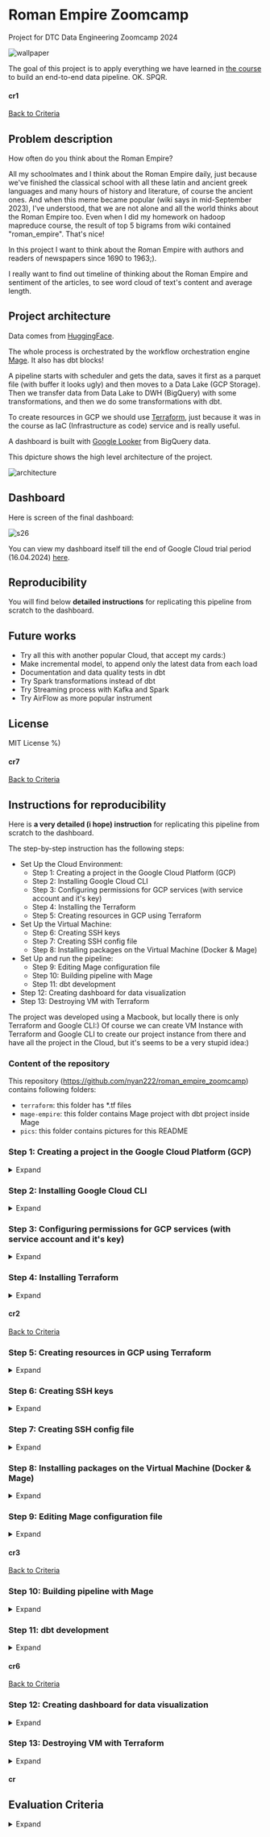 # Roman Empire Zoomcamp
Project for DTC Data Engineering Zoomcamp 2024

![wallpaper](pics/wallpaper2.jpeg)

The goal of this project is to apply everything we have learned in [the course](https://github.com/DataTalksClub/data-engineering-zoomcamp/tree/main) to build an end-to-end data pipeline. OK. SPQR.

#### cr1 
[Back to Criteria](#cr)

## Problem description

How often do you think about the Roman Empire?

All my schoolmates and I think about the Roman Empire daily, just because we've finished the classical school with all these latin and ancient greek languages and many hours of history and literature, of course the ancient ones. And when this meme became popular (wiki says in mid-September 2023), I've understood, that we are not alone and all the world thinks about the Roman Empire too. Even when I did my homework on hadoop mapreduce course, the result of top 5 bigrams from wiki contained "roman_empire". That's nice!

In this project I want to think about the Roman Empire with authors and readers of newspapers since 1690 to 1963;).

I really want to find out timeline of thinking about the Roman Empire and sentiment of the articles, to see word cloud of text's content and average length.

## Project architecture

Data comes from [HuggingFace](https://huggingface.co/datasets/PleIAs/US-PD-Newspapers).

The whole process is orchestrated by the workflow orchestration engine [Mage](https://docs.mage.ai/introduction/overview). It also has dbt blocks!

A pipeline starts with scheduler and gets the data, saves it first as a parquet file (with buffer it looks ugly) and then moves to a Data Lake (GCP Storage). Then we transfer data from Data Lake to DWH (BigQuery) with some transformations, and then we do some transformations with dbt.

To create resources in GCP we should use [Terraform](https://www.terraform.io/), just because it was in the course as IaC (Infrastructure as code) service and is really useful.

A dashboard is built with [Google Looker](https://cloud.google.com/looker) from BigQuery data.

This dpicture shows the high level architecture of the project.

![architecture](pics/architecture.png)

## Dashboard

Here is  screen of the final dashboard:

![s26](pics/s26.png)

You can view my dashboard itself till the end of Google Cloud trial period (16.04.2024) [here](https://lookerstudio.google.com/reporting/434973a5-24a5-4684-9f13-1ad60a7b4ec1).

## Reproducibility

You will find below **detailed instructions** for replicating this pipeline from scratch to the dashboard.

## Future works

- Try all this with another popular Cloud, that accept my cards:)
- Make incremental model, to append only the latest data from each load
- Documentation and data quality tests in dbt
- Try Spark transformations instead of dbt
- Try Streaming process with Kafka and Spark
- Try AirFlow as more popular instrument

## License

MIT License %)

#### cr7 
[Back to Criteria](#cr)
## Instructions for reproducibility

Here is **a very detailed (i hope) instruction** for replicating this pipeline from scratch to the dashboard.

The step-by-step instruction has the following steps:

- Set Up the Cloud Environment:
  - Step 1: Creating a project in the Google Cloud Platform (GCP)
  - Step 2: Installing Google Cloud CLI
  - Step 3: Configuring permissions for GCP services (with service account and it's key)
  - Step 4: Installing the Terraform
  - Step 5: Creating resources in GCP using Terraform
- Set Up the Virtual Machine:
  - Step 6: Creating SSH keys
  - Step 7: Creating SSH config file 
  - Step 8: Installing packages on the Virtual Machine (Docker & Mage)
- Set Up and run the pipeline:
  - Step 9: Editing Mage configuration file
  - Step 10: Building pipeline with Mage
  - Step 11: dbt development 
- Step 12: Creating dashboard for data visualization
- Step 13: Destroying VM with Terraform


The project was developed using a Macbook, but locally there is only Terraform and Google CLI:) Of course we can create VM Instance with Terraform and Google CLI to create our project instance from there and have all the project in the Cloud, but it's seems to be a very stupid idea:) 

### Content of the repository

This repository (<https://github.com/nyan222/roman_empire_zoomcamp>) contains following folders:

- `terraform`: this folder has *.tf files
- `mage-empire`: this folder contains Mage project with dbt project inside Mage
- `pics`: this folder contains pictures for this README

### Step 1: Creating a project in the Google Cloud Platform (GCP)
<details>
<summary>Expand</summary>

If you do not have a GCP account, [you have to create it](https://console.cloud.google.com/freetrial/). All the steps can be completed with the services included in the GCP [free tier](https://cloud.google.com/free/).

Unfortunally, your credit card information is needed. And you should register google billing account only from the country, where you get your card, without vpn, and your card should not be virtual. Google has so nice working antifraud algorithm. So simple for some countries:((
GCP states that it will not charge you unless you explicitly end your free-trial period, but be careful. But it was clearly indicated when registering: No autocharge after free trial ends. But you should always be careful:)

Once you’ve created the account, log into [Google Cloud Platform (GCP) console](https://console.cloud.google.com).

[Create a new project](https://console.cloud.google.com/projectcreate) in the GCP console. Name this new project `roman-empire` (or as you want). Be sure to change the **project ID** (mine is `coral-firefly-411510` everywhere, but it will not work). For all the steps, you need to replace the `PROJECT_ID` with your own **project ID**.

Go to [Compute Engine API](https://console.cloud.google.com/apis/library/compute.googleapis.com), select your project and click on **ENABLE** button.

![ce](pics/ce.jpg)

</details>

### Step 2: Installing Google Cloud CLI
<details>
<summary>Expand</summary>

The [Google Cloud CLI](https://cloud.google.com/sdk/gcloud) (gcloud CLI) is a set of tools to create and manage Google Cloud resources.

Go to [Install the gcloud CLI](https://cloud.google.com/sdk/docs/install), choose your Operating System (OS), and follow the installation instructions to install gcloud CLI on your local machine. Documentation is nice and clear as i see.

Confirm that gcloud is installed with `gcloud -v`.

``` txt
gcloud -v
```

You should see something like this:

``` txt
Google Cloud SDK 462.0.1
bq 2.0.101
core 2024.01.31
gcloud-crc32c 1.0.0
gsutil 5.27
```

If there is a problem, add path to your shell manually, my shell is here - ~/.zshrc, with some editor, I'm ok with vim, but you can better edit it with vscode.

```bash
# The next line updates PATH for the Google Cloud SDK.
if [ -f '~/Applications/google-cloud-sdk/path.zsh.inc' ]; then . '~/Applications/google-cloud-sdk/path.zsh.inc'; fi

# The next line enables shell command completion for gcloud.
if [ -f '~/Applications/google-cloud-sdk/completion.zsh.inc' ]; then . '~Applications/google-cloud-sdk/completion.zsh.inc'; fi
```

And then run:
```bash
source ~/.zshrc
```
</details>

### Step 3: Configuring permissions for GCP services (with service account and it's key)
<details>
<summary>Expand</summary>

There is nice step-by-step instruction from Google, [how to create service account with console or CLI](https://cloud.google.com/iam/docs/service-accounts-create#iam-service-accounts-create-console).

See also an article [Understanding Service accounts](https://cloud.google.com/iam/docs/understanding-service-accounts).

The DE Zoomcamp course shows, that we have to have these roles:

![sar](pics/sar.png)

In console you should add it by hands, following the instruction, but if you are ok with roles' names, you can use CLI.

From your local machine run the following command:

``` bash
gcloud auth login
```

**Google Cloud SDK** will ask you for permission to access your Google Account. Click on **Allow** button.

Then run the following commands and remember that you need to replace the `PROJECT_ID` with your own (mine is `coral-firefly-411510` and if you see ot in configs - please don't forget to change it):

``` bash
PROJECT_ID="coral-firefly-411510"
gcloud config set project $PROJECT_ID
gcloud components update
gcloud iam service-accounts create terraform-runner --display-name "terraform-runner"
```

In the Google Cloud console, on the left menu, go to the **IAM & Admin** and select **Service Accounts**. A service account with the name like `terraform-runner@…​` should be created (mine is `terraform-runner@coral-firefly-411510.iam.gserviceaccount.com`, note that it uses your project id again).

Then we have to define the roles.

From your local machine, run the following commands:

``` bash
PROJECT_ID="coral-firefly-411510"
gcloud projects add-iam-policy-binding $PROJECT_ID \
--member="serviceAccount:terraform-iam@$PROJECT_ID.iam.gserviceaccount.com" \
--role="roles/viewer"
gcloud projects add-iam-policy-binding $PROJECT_ID \
--member="serviceAccount:terraform-iam@$PROJECT_ID.iam.gserviceaccount.com" \
--role="roles/storage.admin"
gcloud projects add-iam-policy-binding $PROJECT_ID \
--member="serviceAccount:terraform-iam@$PROJECT_ID.iam.gserviceaccount.com" \
--role="roles/storage.objectAdmin"
gcloud projects add-iam-policy-binding $PROJECT_ID \
--member="serviceAccount:terraform-iam@$PROJECT_ID.iam.gserviceaccount.com" \
--role="roles/bigquery.admin"
```

And so on, if you will be able to find all 13 roles. I was not, sorry, so i did it with console:)

Now, we have to download a JSON key file representing the credentials.

From your local machine, run the following commands:

``` bash
PROJECT_ID="coral-firefly-411510"
mkdir ~/.config/gcloud
gcloud iam service-accounts keys create ~/.config/gcloud/cfk.json \
--iam-account=terraform-runner@$PROJECT_ID.iam.gserviceaccount.com
```
(cfk means coral-firefly-key:)

You also can get the key from [console](https://cloud.google.com/iam/docs/keys-create-delete).

Please be careful with git!!! Use *.json in every .gitignore you have, the key should not get to repository. Everyone who get it can use your cloud resources.

Once the key has been downloaded, set your environment variable `GOOGLE_APPLICATION_CREDENTIALS` to the path of your JSON.

``` bash
export GOOGLE_APPLICATION_CREDENTIALS=~/.config/gcloud/cfk.json
```
From your local machine, run the following command to login again and answer 'Y' to continue.

``` bash
gcloud auth application-default login
```

**Google Auth Library** will ask you for permission to access your Google Account. Click on **Allow** button.

Nice, we are now authenticated with the gcloud CLI!
</details>

### Step 4: Installing Terraform
<details>
<summary>Expand</summary>

[Terraform](https://developer.hashicorp.com/terraform/intro) is an infrastructure as code tool that lets you build, change, and version cloud and on-prem resources safely and efficiently.

Go to [Install Terraform](https://developer.hashicorp.com/terraform/downloads?product_intent=terraform), choose version for your Operating System (OS), and follow the installation instructions to install Terraform on your local machine.

If you had difficulties with creating billing account for GCP, you could have problems with terraform site and then with terraform init, please use vpn.

Confirm that Terraform is installed with `terraform -version`:

``` txt
terraform -version
```

You should see something like this:

``` txt
Terraform v1.7.0
on darwin_arm64
```
</details>

#### cr2
[Back to Criteria](#cr)

### Step 5: Creating resources in GCP using Terraform
<details>
<summary>Expand</summary>

We will now create the resources in our google cloud project. Instead of creating these resources manually, it is easier to create them with Terraform.

Clone this repository somewhere to your local machine:

``` bash
git clone https://github.com/nyan222/roman_empire_zoomcamp.git
```
In the week 1 of the Zoomcamp we did the same and I've taken config from the homework, but now the problem is that we have to [create multiple BQ datasets](https://stackoverflow.com/questions/74586936/how-to-create-a-multiple-datasets-and-set-acess-in-bigquery) for dbt dev and prod and with 'raw' data.

This repository contains four files related to Terraform:

- `roman_empire_zoomcamp/terraform/main.tf` contains the main set of configuration for our project
- `roman_empire_zoomcamp/terraform/variables.tf` contain the variable definitions for our project
- `roman_empire_zoomcamp/terraform/resource/datasets.json` contains the json with datasets' descriptions
- `roman_empire_zoomcamp/terraform/locals.tf` contains the json parser

And we could not see resource/datasets.json because of security in .gitignore, here it is, we should create it again:
```json
{
    "datasets": {
      "roman_raw": {
        "dataset_id": "roman_raw"
      },
      "roman_dbt_dev": {
        "dataset_id": "roman_dbt_dev"
      },
      "roman_dbt_prod": {
        "dataset_id": "roman_dbt_prod"
      }
    }
  }
```

In `roman_empire_zoomcamp/terraform/variables.tf` file, you must replace the values of certain parameters with your own:

- Variable `project` for your `PROJECT_ID` (mine is `coral-firefly-411510`).
- Variable `region` for a region near you (i have chosen `us-west1`). Choose your location
  [here](https://cloud.google.com/about/locations).
- Variable `zone`, used for the virtual machine (mine is `us-west1-b`). See [Available regions and
  zones](https://cloud.google.com/compute/docs/regions-zones#available).

Save and close the `roman_empire_zoomcamp/terraform/variables.tf` file.

When you have created a new configuration with Terraform, you need to initialize the directory.

From your local machine, run [terraform init](https://www.terraform.io/docs/commands/init.html):

``` bash
cd
cd roman_empire_zoomcamp/terraform/
terraform init
```

You should see this:

``` bash
Initializing the backend...

Successfully configured the backend "local"! Terraform will automatically
use this backend unless the backend configuration changes.

Initializing provider plugins...
- Finding latest version of hashicorp/google...
- Installing hashicorp/google v5.16.0...
- Installed hashicorp/google v5.16.0 (signed by HashiCorp)

Terraform has created a lock file .terraform.lock.hcl to record the provider
selections it made above. Include this file in your version control repository
so that Terraform can guarantee to make the same selections by default when
you run "terraform init" in the future.

Terraform has been successfully initialized!

You may now begin working with Terraform. Try running "terraform plan" to see
any changes that are required for your infrastructure. All Terraform commands
should now work.

If you ever set or change modules or backend configuration for Terraform,
rerun this command to reinitialize your working directory. If you forget, other
commands will detect it and remind you to do so if necessary.
```

Remember about vpn if you face difficulties!

Next, run [terraform validate](https://www.terraform.io/docs/commands/validate.html) to validate Terraform configuration files on the local machine:

``` bash
terraform validate
```

You should see message like this:

```bash
Success! The configuration is valid.
```

Next, run [terraform plan](https://developer.hashicorp.com/terraform/cli/commands/plan) to validate that Terraform configuration files from a remote services perspective:

``` bash
terraform plan
```

Terraform will indicate what infrastructure changes it plans to make.

You should see this:

```bash
Terraform used the selected providers to generate the following execution plan. Resource actions are indicated with the following
symbols:
  + create

Terraform will perform the following actions:

  # google_bigquery_dataset.datasets["roman_dbt_dev"] will be created
  + resource "google_bigquery_dataset" "datasets" {
      + creation_time              = (known after apply)
      + dataset_id                 = "roman_dbt_dev"
      + default_collation          = (known after apply)
      + delete_contents_on_destroy = true
      + effective_labels           = (known after apply)
      + etag                       = (known after apply)
      + id                         = (known after apply)
      + is_case_insensitive        = (known after apply)
      + last_modified_time         = (known after apply)
      + location                   = "us-west1"
      + max_time_travel_hours      = (known after apply)
      + project                    = "coral-firefly-411510"
      + self_link                  = (known after apply)
      + storage_billing_model      = (known after apply)
      + terraform_labels           = (known after apply)
    }

  # google_bigquery_dataset.datasets["roman_dbt_prod"] will be created
  + resource "google_bigquery_dataset" "datasets" {
      + creation_time              = (known after apply)
      + dataset_id                 = "roman_dbt_prod"
      + default_collation          = (known after apply)
      + delete_contents_on_destroy = true
      + effective_labels           = (known after apply)
      + etag                       = (known after apply)
      + id                         = (known after apply)
      + is_case_insensitive        = (known after apply)
      + last_modified_time         = (known after apply)
      + location                   = "us-west1"
      + max_time_travel_hours      = (known after apply)
      + project                    = "coral-firefly-411510"
      + self_link                  = (known after apply)
      + storage_billing_model      = (known after apply)
      + terraform_labels           = (known after apply)
    }

  # google_bigquery_dataset.datasets["roman_raw"] will be created
  + resource "google_bigquery_dataset" "datasets" {
      + creation_time              = (known after apply)
      + dataset_id                 = "roman_raw"
      + default_collation          = (known after apply)
      + delete_contents_on_destroy = true
      + effective_labels           = (known after apply)
      + etag                       = (known after apply)
      + id                         = (known after apply)
      + is_case_insensitive        = (known after apply)
      + last_modified_time         = (known after apply)
      + location                   = "us-west1"
      + max_time_travel_hours      = (known after apply)
      + project                    = "coral-firefly-411510"
      + self_link                  = (known after apply)
      + storage_billing_model      = (known after apply)
      + terraform_labels           = (known after apply)
    }

  # google_compute_instance.my-instance will be created
  + resource "google_compute_instance" "my-instance" {
      + allow_stopping_for_update = true
      + can_ip_forward            = false
      + cpu_platform              = (known after apply)
      + current_status            = (known after apply)
      + deletion_protection       = false
      + effective_labels          = (known after apply)
      + guest_accelerator         = (known after apply)
      + id                        = (known after apply)
      + instance_id               = (known after apply)
      + label_fingerprint         = (known after apply)
      + machine_type              = "e2-standard-4"
      + metadata_fingerprint      = (known after apply)
      + min_cpu_platform          = (known after apply)
      + name                      = "roman-empire"
      + project                   = "coral-firefly-411510"
      + self_link                 = (known after apply)
      + tags_fingerprint          = (known after apply)
      + terraform_labels          = (known after apply)
      + zone                      = "us-west1-b"

      + boot_disk {
          + auto_delete                = true
          + device_name                = (known after apply)
          + disk_encryption_key_sha256 = (known after apply)
          + kms_key_self_link          = (known after apply)
          + mode                       = "READ_WRITE"
          + source                     = (known after apply)

          + initialize_params {
              + image                  = "ubuntu-os-cloud/ubuntu-2004-lts"
              + labels                 = (known after apply)
              + provisioned_iops       = (known after apply)
              + provisioned_throughput = (known after apply)
              + size                   = 100
              + type                   = (known after apply)
            }
        }

      + network_interface {
          + internal_ipv6_prefix_length = (known after apply)
          + ipv6_access_type            = (known after apply)
          + ipv6_address                = (known after apply)
          + name                        = (known after apply)
          + network                     = "default"
          + network_ip                  = (known after apply)
          + stack_type                  = (known after apply)
          + subnetwork                  = "default"
          + subnetwork_project          = (known after apply)

          + access_config {
              + nat_ip       = (known after apply)
              + network_tier = (known after apply)
            }
        }
    }

  # google_storage_bucket.data-lake-bucket will be created
  + resource "google_storage_bucket" "data-lake-bucket" {
      + effective_labels            = (known after apply)
      + force_destroy               = true
      + id                          = (known after apply)
      + location                    = "US-WEST1"
      + name                        = "roman_empire_zoomcamp"
      + project                     = (known after apply)
      + public_access_prevention    = (known after apply)
      + rpo                         = (known after apply)
      + self_link                   = (known after apply)
      + storage_class               = "STANDARD"
      + terraform_labels            = (known after apply)
      + uniform_bucket_level_access = true
      + url                         = (known after apply)

      + lifecycle_rule {
          + action {
              + type = "Delete"
            }
          + condition {
              + age                   = 22
              + matches_prefix        = []
              + matches_storage_class = []
              + matches_suffix        = []
              + with_state            = (known after apply)
            }
        }

      + versioning {
          + enabled = true
        }
    }

Plan: 5 to add, 0 to change, 0 to destroy.
```

Nice! We can see 3 BQ datasets:)

Finally, run [terraform apply](https://developer.hashicorp.com/terraform/cli/commands/apply) to execute the plan and apply the configuration for your existing project in the Google Cloud.

``` bash
terraform apply
```

Respond to the confirmation prompt with a `yes`.

After that, you should see somethig like this in your terminal:

``` bash
google_bigquery_dataset.datasets["roman_dbt_dev"]: Creating...
google_bigquery_dataset.datasets["roman_raw"]: Creating...
google_bigquery_dataset.datasets["roman_dbt_prod"]: Creating...
google_storage_bucket.data-lake-bucket: Creating...
google_compute_instance.my-instance: Creating...
google_bigquery_dataset.datasets["roman_dbt_prod"]: Creation complete after 2s [id=projects/coral-firefly-411510/datasets/roman_dbt_prod]
google_bigquery_dataset.datasets["roman_raw"]: Creation complete after 2s [id=projects/coral-firefly-411510/datasets/roman_raw]
google_bigquery_dataset.datasets["roman_dbt_dev"]: Creation complete after 2s [id=projects/coral-firefly-411510/datasets/roman_dbt_dev]
google_storage_bucket.data-lake-bucket: Creation complete after 3s [id=roman_empire_zoomcamp]
google_compute_instance.my-instance: Still creating... [10s elapsed]
google_compute_instance.my-instance: Creation complete after 18s [id=projects/coral-firefly-411510/zones/us-west1-b/instances/roman-empire]

Apply complete! Resources: 5 added, 0 changed, 0 destroyed.
```

In the Google Cloud console, on the left menu, go to the **Compute Engine** and **VM instances**. You shold see a new Virtual Machine (VM) instance (for example `roman-empire`) on Ubuntu 20.04.6 LTS with 4vCPUs, 16 GB of memory and 100 GB of disk space (just because our dataset is more then 40 GB and i had to use VM space to get it)

![vm](pics/vm.png)

Take note of your `EXTERNAL_IP`. We will need it later for getting access to our VM.

In the Google Cloud console, on the left menu, go to the **Cloud Storage** and **Buckets**. You shold see a new a new Compute Engine Bucket (in my config it is `roman_empire_zoomcamp`).

![gb](pics/gb.png)

In the Google Cloud console, on the left menu, go to the **Big Query**. You should see three BigQuery Datasets.

![bq](pics/bq.png)

If these three services are created, everything is fine and we can move on.
</details>

### Step 6: Creating SSH keys
<details>
<summary>Expand</summary>

Note!: In any case it would be nice to see again the lecture [DE Zoomcamp 1.4.1 - Setting up the Environment on Google Cloud (Cloud VM + SSH access)](https://www.youtube.com/watch?v=ae-CV2KfoN0).

In order to avoid typing the password each time to connect to the VM from the local machine, we need to create an SSH keys on our local machine.

Follow the instructions below according to your Operating System (OS).

#### Linux and macOS

For Linux and macOS, run the following command. Replace the `USERNAME` on your computer. Replace also `KEY_NAME` with your own one.

``` bash
ssh-keygen -t rsa -f ~/.ssh/KEY_NAME -C USERNAME -b 2048
```

`ssh-keygen` saves your private key file to `~/.ssh/KEY_NAME` and your public key file to `~/.ssh/KEY_NAME.pub`.

#### Windows

(I have Mac, but hope it works)

For Windows there are some [instructions](https://cloud.google.com/compute/docs/connect/create-ssh-keys#windows-10-or-later).

`ssh-keygen` saves your private key file to `C:\Users\WINDOWS_USER\.ssh\KEY_NAME` and your public key file to `C:\Users\WINDOWS_USER\.ssh\KEY_NAME.pub`.

#### Add SSH keys to VM

Next, copy and upload the public key `KEY_NAME.pub` to GCP.

In the Google Cloud console, select **Compute Engine** from the left menu, then **Metadata** , select **SSH KEYS** tab, click on **ADD SSH KEY** button.

Paste the public key in the field, and click on **SAVE** button.

![sk](pics/sk.png)

To read it before pasting use:

``` bash
cat ~/.ssh/KEY_NAME.pub
```
</details>

### Step 7: Creating SSH config file
<details>
<summary>Expand</summary>

Next, create a file `~/.ssh/config` on your local machine:

``` bash
touch ~/.ssh/config
```

Edit the file and add these lines:

``` bash
Host roman-empire
    HostName EXTERNAL_IP
    User USERNAME
    IdentityFile ~/.ssh/KEY_NAME
```

Replace the following:

- `EXTERNAL_IP`: the external IP of the VM instance. It always changes, when you stop and start your VM, so you should every time edit config, but it's ok and don't forget
- `USERNAME`: your username on the VM, it should be the same username as when generating the SSH key.
- `~/.ssh/KEY_NAME`: the path of the private SSH key. Note that it has to be absolute path for Windows.

To access our virtual machine now we have just to run:

``` bash
ssh roman-empire
```
Respond to the confirmation prompt with a `yes`.

Nice! You should see the info like this:

``` txt
The authenticity of host 'XXX.XXX.XXX.XXX (XXX.XXX.XXX.XXX)' can't be established.
ED25519 key fingerprint is SHA256:Cb5xffksisnldfglkw98sdidf9d8sg09ad8g+FB71c.
This key is not known by any other names
Are you sure you want to continue connecting (yes/no/[fingerprint])? yes
Warning: Permanently added 'XXX.XXX.XXX.XXX' (EDXXXXX) to the list of known hosts.
Welcome to Ubuntu 20.04.6 LTS (GNU/Linux 5.15.0-1051-gcp x86_64)

 * Documentation:  https://help.ubuntu.com
 * Management:     https://landscape.canonical.com
 * Support:        https://ubuntu.com/pro

  System information as of Sat Feb 17 11:40:32 UTC 2024

  System load:  0.0               Processes:             118
  Usage of /:   2.0% of 96.73GB   Users logged in:       0
  Memory usage: 1%                IPv4 address for ens4: 10.138.0.3
  Swap usage:   0%

Expanded Security Maintenance for Applications is not enabled.

0 updates can be applied immediately.

Enable ESM Apps to receive additional future security updates.
See https://ubuntu.com/esm or run: sudo pro status


The list of available updates is more than a week old.
To check for new updates run: sudo apt update


The programs included with the Ubuntu system are free software;
the exact distribution terms for each program are described in the
individual files in /usr/share/doc/*/copyright.

Ubuntu comes with ABSOLUTELY NO WARRANTY, to the extent permitted by
applicable law.

g***k@roman-empire:~$
```

Or without `~/.ssh/config` file we need to run this command:

``` bash
ssh -i ~/.ssh/gcp USERNAME@EXTERNAL_IP
```

Where `USERNAME` is your username on the VM and `EXTERNAL_IP` is the external IP of the VM.
</details>

### Step 8: Installing packages on the Virtual Machine (Docker & Mage)
<details>
<summary>Expand</summary>

First of all we have to install Docker!

Remember that you can run the `ssh roman-empire` command from your local machine to easily access your remote instance.

``` bash
sudo apt-get update
sudo apt-get install docker.io
sudo groupadd docker
sudo gpasswd -a $USER docker
sudo service docker restart
logout
```
And then again `ssh roman-empire`.

And we need also docker compose, we can choose best version [here](https://github.com/docker/compose).

```bash
mkdir bin
cd bin
wget https://github.com/docker/compose/releases/download/v2.15.0/docker-compose-linux-x86_64 -O docker-compose
ls -la
# docker-compose
chmod +x docker-compose
./docker-compose version
# Docker Compose version v2.15.0
cd
vim .bashrc
```

Then we should add this in .bashrc file (I for Insert, Escape to return, :wq - save and exit):
```bash
export PATH="${HOME}/bin:${PATH}"
```

And then we return to cli:
```bash
source .bashrc
which docker-compose
# /home/g***k/bin/docker-compose
docker-compose version
# Docker Compose version v2.15.0
```

So now we need our workflow orchestrator Mage.

Everything for quick start can be found here - so nice and short and clear [videos](https://github.com/DataTalksClub/data-engineering-zoomcamp/tree/main/02-workflow-orchestration).


We should clone [the repository of Roman Empire Project](https://github.com/nyan222/roman_empire_zoomcamp.git) to VM:
```bash
cd
git clone https://github.com/nyan222/roman_empire_zoomcamp.git
chmod 777 roman_empire_zoomcamp
cd roman_empire_zoomcamp/mage-empire/
mv dev.env .env
docker-compose up -d --build
docker ps
```
And finally we see this:
```bash
CONTAINER ID   IMAGE                  COMMAND                  CREATED              STATUS          PORTS                                                 NAMES
13aad82abe5b   mageai/mageai:latest   "mage start magic-ro…"   About a minute ago   Up 56 seconds   0.0.0.0:6789->6789/tcp, :::6789->6789/tcp, 7789/tcp   mage-empire-magic-1
7e13e665feeb   postgres:14            "docker-entrypoint.s…"   About a minute ago   Up 56 seconds   0.0.0.0:5432->5432/tcp, :::5432->5432/tcp             magic-roman-postgres
```

And now we need to put Google service account key to our mage project.

Do it from your local machine.
Note!!!: you should begin from the directory, where the key lies and act quickly!
```bash
sftp roman-empire
cd roman_empire_zoomcamp/mage-empire
put cfk.json
```

For some debugging things we can  install Anaconda for Linux, but it's optional.

Best for you version to install your can find [here](https://www.anaconda.com/download#downloads).

``` bash
cd
wget https://repo.anaconda.com/archive/Anaconda3-2023.09-0-MacOSX-arm64.sh
bash Anaconda3-2023.09-0-MacOSX-arm64.sh
rm Anaconda3-2023.09-0-MacOSX-arm64.sh
source ~/anaconda3/bin/activate
source ~/.bashrc
```

Still on your VM instance, run the following commands to create a conda environment and install necessary packages:

``` bash
cd
git clone https://github.com/nyan222/roman_empire_zoomcamp.git
conda create -n myenv python=3.9
conda activate myenv
conda install pip
conda update -n base -c defaults conda
pip install -r ~/roman_empire_zoomcamp/requirements.txt
pip install -U pip setuptools wheel
```

And you'll have a conda environment `myenv` with all required libraries installed.
</details>

### Step 9: Editing Mage configuration file
<details>
<summary>Expand</summary>

Next, you’ll need to edit a configuration file with your gcp credential key.

We have a configuration file for Mage here: `~/roman_empire_zoomcamp/mage-empire/magic-roman/io_config.yaml`.

The most important thing in this project is that we have to check the path to the credential key in file and in Mage terminal, and everything must be ok.

If not, check, where credential json is. It's strange, but sometimes it is put (when we use sftp) in home directory...

```txt
dev:
  # PostgresSQL
  POSTGRES_CONNECT_TIMEOUT: 10
  POSTGRES_DBNAME: "{{ env_var('POSTGRES_DBNAME') }}"
  POSTGRES_SCHEMA: "{{ env_var('POSTGRES_SCHEMA') }}" # Optional
  POSTGRES_USER: "{{ env_var('POSTGRES_USER') }}"
  POSTGRES_PASSWORD: "{{ env_var('POSTGRES_PASSWORD') }}"
  POSTGRES_HOST: "{{ env_var('POSTGRES_HOST') }}"
  POSTGRES_PORT: "{{ env_var('POSTGRES_PORT') }}"
  #POSTGRES_CONNECTION_METHOD: direct
  # Google
  GOOGLE_SERVICE_ACC_KEY_FILEPATH: "/home/src/cfk.json"
  GOOGLE_LOCATION: us-west1 # Optional
```

Note the name of the environment (dev) !!! Mage templates have 'default' env as default.

To get Mage interface on local machine we should throw port from VSCode (this works, another methods not ok in my f**king network).

In VS Code, go to the **Command Palette** (`Shift+Cmd+P`), select **Remote-SSH: Connect to Host…​**, and select your VM `roman-empire`.

You will get your own VS Code window, connected to you server, and will be able to throw port (manually):

![trp](pics/trp.png)

So we can open our [Mage UI](http://localhost:6789), then Terminal and test the location of the key:
```bash
pwd
ls -la
```

![mgt](pics/mgt.png)

I hope everything is ok, let's go and build pipeline!
</details>

#### cr3 
[Back to Criteria](#cr)

### Step 10: Building pipeline with Mage
<details>
<summary>Expand</summary>

UI is very simple, but it's better to watch this [very short video](https://www.youtube.com/watch?v=stI-gg4QBnI&list=PL3MmuxUbc_hJed7dXYoJw8DoCuVHhGEQb&index=20) about example_pipeline (3 min)  and the beginning of [this video](https://www.youtube.com/watch?v=w0XmcASRUnc&list=PL3MmuxUbc_hJed7dXYoJw8DoCuVHhGEQb&index=24) for understanding, how to build pipeline from scratch (first 3 min).

In reality you should press the button New pipeline, then Edit to change the name, and then choose a module.
But we have already two pipelines - `example_pipeline` from Mage and our `news_to_bq`.

So lets go to pipelines (left menu) --> `news_to_bq`:

![ntb](pics/ntb.png)

And let's see all the blocks of the pipeline:

![ppl](pics/ppl.png)

First we have to load our data.
Of course I wanted to get modern data from twitter-x or insta, but snscraper does not work anymore, so we have nice dataset from [HuggingFace](https://huggingface.co/datasets/PleIAs/US-PD-Newspapers).

```text
Content
As of January 2024, the collection contains nearly 21 millions unique newspaper and periodical editions published from the 1690 to 1963 (98,742,987,471 words).

The collection was compiled by Pierre-Carl Langlais based on the dumps made available by the Library of Congress. Each parquet file matches one of the 2618 original dump files, including their code name. It has the full text of a few thousand selected at random and a few core metadatas (edition id, date, word counts…). The metadata can be easily expanded thanks to the LOC APIs and other data services.

The American Stories dataset is a curated and enhanced version of the same resource, with significant progress in regards to text quality and documentation. It currently retains about 20% of the original material.
```

In reality we have 2657 files! That's nice, that dataset grows, and we have to think about it in loader - to load only new files sometimes.

So we have:

#### Python block `DATA LOADER` with the name `load news` and code below:
```python
from google.cloud import storage
import requests
import os
import re
import datetime
import pandas as pd
import pyarrow.parquet as pq
import pyarrow as pa
import io

if 'data_loader' not in globals():
    from mage_ai.data_preparation.decorators import data_loader
if 'test' not in globals():
    from mage_ai.data_preparation.decorators import test

os.environ['GOOGLE_APPLICATION_CREDENTIALS'] = "/home/src/cfk.json"

def get_max_blob_name(bucket_name):
    storage_client = storage.Client()
    blobs = storage_client.list_blobs(bucket_name)
    
    max_blob_name = max((blob.name for blob in blobs), default=None)
    return max_blob_name

def upload_to_gcs(bucket, object_name, local_file):
    """
    Ref: https://cloud.google.com/storage/docs/uploading-objects#storage-upload-object-python
    """
    # # WORKAROUND to prevent timeout for files > 6 MB on 800 kbps upload speed.
    # # (Ref: https://github.com/googleapis/python-storage/issues/74)
    # storage.blob._MAX_MULTIPART_SIZE = 5 * 1024 * 1024  # 5 MB
    # storage.blob._DEFAULT_CHUNKSIZE = 5 * 1024 * 1024  # 5 MB

    client = storage.Client()
    bucket = client.bucket(bucket)
    blob = bucket.blob(object_name)
    blob.upload_from_filename(local_file)


bucket_name = 'roman_empire_zoomcamp'
BUCKET = os.environ.get("GCP_GCS_BUCKET", "roman_empire_zoomcamp")
init_url = 'https://huggingface.co/datasets/PleIAs/US-PD-Newspapers/resolve/refs%2Fconvert%2Fparquet/default/train'

@data_loader
def load_data(*args, **kwargs):
    ## we have to find max file in gcs storage directory
    fn = get_max_blob_name(bucket_name)   
    print(fn)
    ## and then extract the number
    if fn is not None:
        n = re.search(r'\d+', fn).group()
        print(n) 
        n = int(n)
        m = n + 1
    else:
        n = -1
        m = 0
    t = True
    while t:
        num = '000'+str(m)
        num = num[-4:]
        file_name = f"{num}.parquet"
        request_url = f"{init_url}/{file_name}"
        print(str(datetime.datetime.now())+": "+request_url)
        r = requests.head(request_url, allow_redirects=True)
        print(r.status_code)
        ## we have to check files in huggingface
        if m == n+1 and r.status_code != 200: 
            print('nofile') 
            raise Exception("no new files")
        elif m > n+1 and r.status_code != 200:
            print('nomorefile')  
            break
        else:   
            m = m + 1
            df = pd.read_parquet(request_url,engine='pyarrow')

            df.to_parquet(file_name, engine='pyarrow',coerce_timestamps="ms",allow_truncated_timestamps=True)###
            print(f"Parquet: {file_name}")
    
            # upload to gcs 
            upload_to_gcs(BUCKET, f"{file_name}", file_name)
            print(f"GCS: {file_name}")


@test
def test_output(output, *args) -> None:
    """
    Template code for testing the output of the block.
    """
    assert output is not None, 'The output is undefined'
```

![s01](pics/s01.png)

Nice! There are only two things - loader works for about a day and you should delete local *.parquet files from `~/roman_empire_zoomcamp/mage-empire/magic-roman/`. On the first start with 2657 files you have to do it manually, just not to delete that very parquet, that we load to gcs storage right now, and for other runs we have to put in crontab this line:
```bash
~/roman_empire_zoomcamp/mage-empire/*.parquet -type f -mtime +1 -exec rm {} +
```
To edit crontab ([Crontab Quick Start](https://help.ubuntu.com/community/CronHowto)) we should do this in the terminal of our VM:
```bash
crontab -e
```
And then edit like in vim ( I for insert, Esc for return, :wq for save and quit).

If you don't want problems with deleting parquets, you can use buffer, but then you'll get file_name.parquet as a directory and some ugly name inside. The code should look like this:
```python
parquet_buffer = io.BytesIO()
table = pa.Table.from_pandas(df)
pq.write_table(table, parquet_buffer)

# Upload the Parquet data to Google Cloud Storage with the desired file name
bucket_name = 'your-bucket-name'
file_name = 'file.parquet'  # Specify the desired file name
blob_name = f'destination/{file_name}'

storage_client = storage.Client()
bucket = storage_client.get_bucket(bucket_name)
blob = bucket.blob(blob_name)
parquet_buffer.seek(0)  # Reset the buffer position before uploading
blob.upload_from_file(parquet_buffer, content_type='application/octet-stream')
```

We have our data in Data Lake (GCS Bucket) and have to move them to DWH (BigQuery).

Remember, that you have change `coral-firefly-411510` to your `PROJECT-ID`!!!

#### Sql block `DATA LOADER`, name `read_all_the_news`
(Connection here and then - BigQuery - dev - Use raw SQL)
```sql
-- Docs: https://docs.mage.ai/guides/sql-blocks
CREATE OR REPLACE EXTERNAL TABLE `roman_raw.external_roman`
OPTIONS (
  format = PARQUET,
  uris = ['gs://roman_empire_zoomcamp/*.parquet']
);

CREATE OR REPLACE TABLE `roman_raw.all_news` as
select * from `roman_raw.external_roman`;
```
![cnn](pics/cnn.png)

![s02](pics/s02.png)

From here we have two branches:

#### 1. Sql block `DATA EXPORTER`, name `count_empire`
Here we count all the articles by yeaar and the articles, that mentioned Roman Empire
```sql
create or replace table `coral-firefly-411510.roman_raw.roman_count` as 
SELECT year, 
count(*) all_articles,
sum(case when lower(text) like '%roman empire%' then 1 else 0 end) roman_articles
FROM (select * , extract( year from cast(date as date)) year 
from `roman_raw.all_news`) 
group by year;
SELECT year, 
count(*) all_articles,
sum(case when lower(text) like '%roman empire%' then 1 else 0 end) roman_articles
FROM (select * , extract( year from cast(date as date)) year 
from `roman_raw.all_news`) 
group by year;
```

![s03](pics/s03.png)

#### 2. Sql block `TRANSFORMER`, name `empire_news`
We select only Roman Empire news!:)
```sql
create or replace table `coral-firefly-411510.roman_raw.roman_news` as
select news.id
,cast(news.date as date) date
,news.edition
,news.page
,news.file_name
,news.word_count
,news.text 
,news.year 
from (select * , extract( year from cast(date as date)) year 
from `roman_raw.all_news`) news
where lower(text) like '%roman empire%';
```

![s04](pics/s04.png)

And read this to use in python blocks.

#### Sql block `TRANSFORMER`, name `select_news`
```sql
select * from `coral-firefly-411510.roman_raw.roman_news`;
```

From here we again have two branches:

#### 2.1 Python block `TRANSFORMER`, name `wordcount`
I want to have wordcloud at my dashboard, so i need wordcount:
```python
import string
import re
import nltk
#nltk.download('word_tokenize')
nltk.download('stopwords')
from nltk.tokenize import word_tokenize
from nltk.probability import FreqDist
from nltk.corpus import stopwords
import pandas as pd

if 'transformer' not in globals():
    from mage_ai.data_preparation.decorators import transformer
if 'test' not in globals():
    from mage_ai.data_preparation.decorators import test


@transformer
def transform(data, *args, **kwargs):
    print(data.shape)
    df = data.groupby('year').agg({'text': ' '.join}).reset_index()

    # Convert text to lowercase
    df['text'] = df['text'].str.lower()

    # Remove special characters and digits
    spec_chars = string.punctuation + '\t'
    df['text'] = df['text'].apply(lambda x: ''.join([ch for ch in x if ch not in spec_chars]))
    df['text'] = df['text'].apply(lambda x: re.sub('\n', ' ', x))
    df['text'] = df['text'].apply(lambda x: ''.join([ch for ch in x if ch not in string.digits]))
    print(df.head(2))
    #tokenize and clean again
    df['text_tokens'] = df['text'].apply(lambda x: word_tokenize(x))
    eng_stopwords = stopwords.words("english")
    df['text_tokens'] = df['text_tokens'].apply(lambda x: [token.strip() for token in x if token not in eng_stopwords])
    df['text_tokens'] = df['text_tokens'].apply(lambda x: [token.strip() for token in x if len(token) > 2])
    #df['text_tokens'] = df['text_tokens'].apply(lambda x: nltk.Text(df['text_tokens']))
    print(df.head(2))
    # Calculate the frequency distribution
    df['fdist'] = df['text_tokens'].apply(lambda x: nltk.FreqDist(x).most_common(20))

    # Drop the unnecessary columns and display the first 2 rows
    df = df.drop(columns=['text', 'text_tokens'])
    print(df.head(2))

    # Create a new DataFrame for word count
    new_data = []
    for index, row in df.iterrows():
        year = row['year']
        for word, count in row['fdist']:
            new_data.append([year, word, count])

    new_df = pd.DataFrame(new_data, columns=['year', 'word', 'count'])
   
    return new_df


@test
def test_output(output, *args) -> None:
    """
    Template code for testing the output of the block.
    """
    assert output is not None, 'The output is undefined'
```

#### Python block `DATA EXPORTER`, name `save_wordcount`
```python
from mage_ai.settings.repo import get_repo_path
from mage_ai.io.bigquery import BigQuery
from mage_ai.io.config import ConfigFileLoader
from pandas import DataFrame
from os import path

if 'data_exporter' not in globals():
    from mage_ai.data_preparation.decorators import data_exporter


@data_exporter
def export_data_to_big_query(df: DataFrame, **kwargs) -> None:
    """
    Template for exporting data to a BigQuery warehouse.
    Specify your configuration settings in 'io_config.yaml'.

    Docs: https://docs.mage.ai/design/data-loading#bigquery
    """
    table_id = 'coral-firefly-411510.roman_raw.roman_wordcount'
    config_path = path.join(get_repo_path(), 'io_config.yaml')
    config_profile = 'dev'

    BigQuery.with_config(ConfigFileLoader(config_path, config_profile)).export(
        df,
        table_id,
        if_exists='replace',  # Specify resolution policy if table name already exists
    )
```

![s05](pics/s05.png)

#### 2.2 Python block `TRANSFORMER`, name `roman_sentiment`
We want to know the sentiment of the article
```python
import nltk
from nltk.sentiment.vader import SentimentIntensityAnalyzer
nltk.download('vader_lexicon')
import pandas as pd

if 'transformer' not in globals():
    from mage_ai.data_preparation.decorators import transformer
if 'test' not in globals():
    from mage_ai.data_preparation.decorators import test


@transformer
def transform(data, *args, **kwargs):
    df = pd.DataFrame(data, columns=['id','date','edition','page','file_name','word_count', 'text','year'])
    news_list = []
    for index, news in df.iterrows():
        #print(news)
        analyzer = SentimentIntensityAnalyzer().polarity_scores(news.text)
        neg = analyzer['neg']
        neu = analyzer['neu']
        pos = analyzer['pos']


        if neg > pos:
            news['sent'] = 'neg'
        elif pos > neg:
            news['sent'] = 'pos'
        elif pos == neg:
            news['sent'] = 'neu'
        #print(news)
        news_list.append([news.id,news.date,news.edition,news.page,news.file_name,news.word_count, news.text,news.year, news.sent])
    data = pd.DataFrame(news_list, columns=['id','date','edition','page','file_name','word_count', 'text','year','sent'])
    return data


@test
def test_output(output, *args) -> None:
    """
    Template code for testing the output of the block.
    """
    assert output is not None, 'The output is undefined'
```

#### Python block `DATA EXPORTER`, name `roman_sent_to_bq`
```python
from mage_ai.settings.repo import get_repo_path
from mage_ai.io.bigquery import BigQuery
from mage_ai.io.config import ConfigFileLoader
from pandas import DataFrame
from os import path

if 'data_exporter' not in globals():
    from mage_ai.data_preparation.decorators import data_exporter


@data_exporter
def export_data_to_big_query(df: DataFrame, **kwargs) -> None:
    """
    Template for exporting data to a BigQuery warehouse.
    Specify your configuration settings in 'io_config.yaml'.

    Docs: https://docs.mage.ai/design/data-loading#bigquery
    """
    table_id = 'coral-firefly-411510.roman_raw.roman_sent1'
    config_path = path.join(get_repo_path(), 'io_config.yaml')
    config_profile = 'dev'

    BigQuery.with_config(ConfigFileLoader(config_path, config_profile)).export(
        df,
        table_id,
        if_exists='replace',  # Specify resolution policy if table name already exists
    )
```
#### cr4 
[Back to Criteria](#cr)

I've got problems to save python df to BQ with partitioning and clustering, but i need it
I need partitioning by year, it's obvious, and clustering by word_count, if i need 5 shortest articles to print for example, so I do it.

#### Python block `DATA EXPORTER`, name `roman_sent_to_bq`
```python
create or replace table `coral-firefly-411510.roman_raw.roman_sent` 
PARTITION BY DATE_TRUNC(date,YEAR)
CLUSTER BY word_count AS
select * from `roman_raw.roman_sent1`;
```

![s06](pics/s06.png)

#### cr5
[Back to Criteria](#cr)

And now the last but not the least - dbt!
#### dbt block `DBT` with name `dbt_exercise`

![dbt](pics/dbt.png)

And all the log:
```bash
INFO:dbt_exercise_test:dbt deps \

    --project-dir /home/src/**************/dbt/dbt_cloud \

    --vars {"env": "dev", "execution_date": "2024-02-23T19:21:09.721620", "interval_start_datetime": "2024-02-23T19:21:09.721620", "event": {}, "configuration": {"data_provider": "bigquery", "data_provider_profile": "dev", "dbt": {"command": "run"}, "dbt_profile_target": "prod", "dbt_project_name": "dbt/dbt_cloud", "disable_query_preprocessing": false, "export_write_policy": "append", "file_source": {"path": "dbts/dbt_exercise.yaml"}, "use_raw_sql": false}, "context": {}, "pipeline_uuid": "news_to_bq", "block_uuid": "dbt_exercise"} \

    --target prod \

    --profiles-dir /home/src/**************/.profiles_interpolated_temp_39e7cc77-2e44-4e70-a353-8e50927612d0

 19:21:09  Running with dbt=1.7.4

 INFO:dbt_exercise_test:Running with dbt=1.7.4

 19:21:09  Installing dbt-labs/dbt_utils

 INFO:dbt_exercise_test:Installing dbt-labs/dbt_utils

 19:21:10  Installed from version 1.1.1

INFO:dbt_exercise_test:Installed from version 1.1.1

 19:21:10  Up to date!

 INFO:dbt_exercise_test:Up to date!

 19:21:10  Installing dbt-labs/codegen

 INFO:dbt_exercise_test:Installing dbt-labs/codegen

 19:21:11  Installed from version 0.12.1

 INFO:dbt_exercise_test:Installed from version 0.12.1

 19:21:11  Up to date!

 INFO:dbt_exercise_test:Up to date!

 19:21:11  Installing calogica/dbt_date

 INFO:dbt_exercise_test:Installing calogica/dbt_date

 19:21:11  Installed from version 0.9.2

 INFO:dbt_exercise_test:Installed from version 0.9.2

19:21:11  Updated version available: 0.10.0

 INFO:dbt_exercise_test:Updated version available: 0.10.0

19:21:11  

 INFO:dbt_exercise_test:

 19:21:11  Updates available for packages: ['calogica/dbt_date']                 

Update your versions in packages.yml, then run dbt deps

 INFO:dbt_exercise_test:Updates available for packages: ['calogica/dbt_date']                 

Update your versions in packages.yml, then run dbt deps

 INFO:dbt_exercise_test:dbt run \

    --project-dir /home/src/**************/dbt/dbt_cloud \

    --vars {"env": "dev", "execution_date": "2024-02-23T19:21:09.721620", "interval_start_datetime": "2024-02-23T19:21:09.721620", "event": {}, "configuration": {"data_provider": "bigquery", "data_provider_profile": "dev", "dbt": {"command": "run"}, "dbt_profile_target": "prod", "dbt_project_name": "dbt/dbt_cloud", "disable_query_preprocessing": false, "export_write_policy": "append", "file_source": {"path": "dbts/dbt_exercise.yaml"}, "use_raw_sql": false}, "context": {}, "pipeline_uuid": "news_to_bq", "block_uuid": "dbt_exercise"} \

    --target prod \

    --profiles-dir /home/src/**************/.profiles_interpolated_temp_39e7cc77-2e44-4e70-a353-8e50927612d0

 19:21:12  Running with dbt=1.7.4

 INFO:dbt_exercise_test:Running with dbt=1.7.4

 19:21:12  Registered adapter: bigquery=1.7.2

 INFO:dbt_exercise_test:Registered adapter: bigquery=1.7.2

 19:21:12  Unable to do partial parsing because config vars, config profile, or config target have changed

 INFO:dbt_exercise_test:Unable to do partial parsing because config vars, config profile, or config target have changed

 19:21:13  Found 6 models, 2 tests, 3 sources, 0 exposures, 0 metrics, 704 macros, 0 groups, 0 semantic models

 INFO:dbt_exercise_test:Found 6 models, 2 tests, 3 sources, 0 exposures, 0 metrics, 704 macros, 0 groups, 0 semantic models

 19:21:13  

 INFO:dbt_exercise_test:

 19:21:14  Concurrency: 4 threads (target='prod')

 INFO:dbt_exercise_test:Concurrency: 4 threads (target='prod')

 19:21:14  

 INFO:dbt_exercise_test:

 19:21:14  1 of 6 START sql view model roman_dbt_prod.stg_roman_count ..................... [RUN]

 19:21:14  2 of 6 START sql view model roman_dbt_prod.stg_roman_sent ...................... [RUN]

 INFO:dbt_exercise_test:1 of 6 START sql view model roman_dbt_prod.stg_roman_count ..................... [RUN]

 INFO:dbt_exercise_test:2 of 6 START sql view model roman_dbt_prod.stg_roman_sent ...................... [RUN]

 19:21:15  2 of 6 OK created sql view model roman_dbt_prod.stg_roman_sent ................. [CREATE VIEW (0 processed) in 1.52s]

 INFO:dbt_exercise_test:2 of 6 OK created sql view model roman_dbt_prod.stg_roman_sent ................. [CREATE VIEW (0 processed) in 1.52s]

 19:21:15  3 of 6 START sql table model roman_dbt_prod.dm_yearly_avg_word_count ........... [RUN]

 19:21:15  4 of 6 START sql table model roman_dbt_prod.dm_yearly_sentiment_count .......... [RUN]

 19:21:15  5 of 6 START sql table model roman_dbt_prod.fact_roman_news .................... [RUN]

 INFO:dbt_exercise_test:3 of 6 START sql table model roman_dbt_prod.dm_yearly_avg_word_count ........... [RUN]

 INFO:dbt_exercise_test:4 of 6 START sql table model roman_dbt_prod.dm_yearly_sentiment_count .......... [RUN]

 INFO:dbt_exercise_test:5 of 6 START sql table model roman_dbt_prod.fact_roman_news .................... [RUN]

 19:21:15  1 of 6 OK created sql view model roman_dbt_prod.stg_roman_count ................ [CREATE VIEW (0 processed) in 1.56s]

 INFO:dbt_exercise_test:1 of 6 OK created sql view model roman_dbt_prod.stg_roman_count ................ [CREATE VIEW (0 processed) in 1.56s]

 19:21:15  6 of 6 START sql table model roman_dbt_prod.fact_roman_count ................... [RUN]

 INFO:dbt_exercise_test:6 of 6 START sql table model roman_dbt_prod.fact_roman_count ................... [RUN]

 19:21:19  6 of 6 OK created sql table model roman_dbt_prod.fact_roman_count .............. [CREATE TABLE (366.0 rows, 4.3 KiB processed) in 3.24s]

 INFO:dbt_exercise_test:6 of 6 OK created sql table model roman_dbt_prod.fact_roman_count .............. [CREATE TABLE (366.0 rows, 4.3 KiB processed) in 3.24s]

 19:21:19  4 of 6 OK created sql table model roman_dbt_prod.dm_yearly_sentiment_count ..... [CREATE TABLE (338.0 rows, 316.2 KiB processed) in 3.62s]

 INFO:dbt_exercise_test:4 of 6 OK created sql table model roman_dbt_prod.dm_yearly_sentiment_count ..... [CREATE TABLE (338.0 rows, 316.2 KiB processed) in 3.62s]

 19:21:19  3 of 6 OK created sql table model roman_dbt_prod.dm_yearly_avg_word_count ...... [CREATE TABLE (177.0 rows, 389.1 KiB processed) in 4.03s]

 INFO:dbt_exercise_test:3 of 6 OK created sql table model roman_dbt_prod.dm_yearly_avg_word_count ...... [CREATE TABLE (177.0 rows, 389.1 KiB processed) in 4.03s]

 19:21:54  5 of 6 OK created sql table model roman_dbt_prod.fact_roman_news ............... [CREATE TABLE (24.9k rows, 794.9 MiB processed) in 38.92s]

 INFO:dbt_exercise_test:5 of 6 OK created sql table model roman_dbt_prod.fact_roman_news ............... [CREATE TABLE (24.9k rows, 794.9 MiB processed) in 38.92s]

 19:21:54  

 INFO:dbt_exercise_test:

 19:21:54  Finished running 2 view models, 4 table models in 0 hours 0 minutes and 41.65 seconds (41.65s).

 INFO:dbt_exercise_test:Finished running 2 view models, 4 table models in 0 hours 0 minutes and 41.65 seconds (41.65s).

 19:21:54  

 INFO:dbt_exercise_test:

 19:21:54  Completed successfully

 INFO:dbt_exercise_test:Completed successfully

 19:21:54  

 INFO:dbt_exercise_test:

 19:21:54  Done. PASS=6 WARN=0 ERROR=0 SKIP=0 TOTAL=6

 INFO:dbt_exercise_test:Done. PASS=6 WARN=0 ERROR=0 SKIP=0 TOTAL=6
```

![s09](pics/s09.png)

Nice!!!
The project is here: `~/roman_empire_zoomcamp/mage-empire/magic-roman/dbt/dbt_cloud` (and the same path is in github).

It works, because we have our `profiles.yml` in the directory above, as it was said in the [Mage instruction](https://docs.mage.ai/dbt/add-existing-dbt).

It looks like:
```yaml
bq_dbt:
  outputs:
    prod:
      dataset: roman_dbt_prod
      fixed_retries: 1
      keyfile: /home/src/cfk.json
      location: us-west1
      method: service-account
      priority: interactive
      project: coral-firefly-411510 
      threads: 4
      timeout_seconds: 300
      type: bigquery
  target: prod  
```
Note the target `prod`, we use it in the block, and name `bq_dbt` - we use it in `dbt_project.yml`:
```yaml

# Name your project! Project names should contain only lowercase characters
# and underscores. A good package name should reflect your organization's
# name or the intended use of these models
name: 'dbt_cloud'
version: '1.0.0'
config-version: 2

# This setting configures which "profile" dbt uses for this project.
profile: 'bq_dbt'

# These configurations specify where dbt should look for different types of files.
# The `model-paths` config, for example, states that models in this project can be
# found in the "models/" directory. You probably won't need to change these!
model-paths: ["models"]
analysis-paths: ["analyses"]
test-paths: ["tests"]
seed-paths: ["seeds"]
macro-paths: ["macros"]
snapshot-paths: ["snapshots"]

target-path: "target"  # directory which will store compiled SQL files
clean-targets:         # directories to be removed by `dbt clean`
  - "target"
  - "dbt_packages"


# Configuring models
# Full documentation: https://docs.getdbt.com/docs/configuring-models

# In dbt, the default materialization for a model is a view. This means, when you run 
# dbt run or dbt build, all of your models will be built as a view in your data platform. 
# The configuration below will override this setting for models in the example folder to 
# instead be materialized as tables. Any models you add to the root of the models folder will 
# continue to be built as views. These settings can be overridden in the individual model files
# using the `{{ config(...) }}` macro.

models:
  dbt_cloud:
      # Applies to all files under models/.../
      staging:
          materialized: view
      core:
          materialized: table
```

In the project we have only models and one macro, they are very simple, but for exercise and dashboard it's enough.

So we have a pipeline, and we should set trigger to run it every week:

Triggers (left panel) -- New Trigger -- Schedule -- Frequency: Weekly and any time you like -- green button Enable trigger -- that's all!
We have fully automated pipeline!
</details>

### Step 11: dbt development
<details>
<summary>Expand</summary>

But of course we can enjoy dbt development, debug logs are nice and helpful, but dbt cloud is also nice and helpful to build complex models. And we should use different branches anyway, when we have a real project, not a pet one.

The best instruction for quick start is [here](https://github.com/DataTalksClub/data-engineering-zoomcamp/blob/main/04-analytics-engineering/dbt_cloud_setup.md), and [here](https://www.youtube.com/watch?v=J0XCDyKiU64&list=PL3MmuxUbc_hJed7dXYoJw8DoCuVHhGEQb&index=42) is short and clear video, noone can explain better.

I should notice, that when selecting repository, it's better to choose GitHub or GitLab (not Clone repository!) to have possibitity of making CI jobs. 
And if you use your GitHub repo for dbt cloud once, you will not be able to use any other repo with this login for other project under other dbt cloud user (free account lets have only one project). That's not fine.

Remember, that dbt cloud will not let you develop in the master branch, and that's nice, but don't delete your branch after PR merge, as GitHub suggests, keep it, it can be reused.
And of course you should have another BigQuery schema for development - we created `roman_dbt_dev` with terraform in the beginning.

[Here](https://www.youtube.com/watch?v=ueVy2N54lyc&list=PL3MmuxUbc_hJed7dXYoJw8DoCuVHhGEQb&index=44) is the video about dbt development, from which we also understand, why we need dbt. And there is nice data lineage.

But of course we can do the same without dbt cloud, just don't forget to make another branch and read debug logs. dbt debug is really our everything.

</details>

#### cr6
[Back to Criteria](#cr)

### Step 12: Creating dashboard for data visualization
<details>
<summary>Expand</summary>

Now that we have our data, let’s build a dashboard to visualize it.

Looker is a tool that helps you explore, share, and visualize your data in a very simple way and with good enough documentation.

Go to [Looker Studio](https://lookerstudio.google.com/u/0/) and follow these steps:

For example:
- Create a **Data source**
- Select **BigQuery**
- **Authorize** Looker Studio to connect to your **BigQuery** project
- Select **Project Id** `roman-empire`
- Select **Dataset** `roman_dbt_prod`
- Select **Table** `fact_roman_news`
- Click on **CONNECT** button

![s07](pics/s07.png)

![s08](pics/s08.png)


And then add all other tables from `roman_dbt_prod` and `roman_raw`.

Click on **CREATE REPORT** button.
(Add data - My data sources!)

You can now create some visualizations.

Looker tutorials can be found [here](https://cloud.google.com/looker/docs/intro).
And of course we have [extremely clear video](https://www.youtube.com/watch?v=39nLTs74A3E&list=PL3MmuxUbc_hJed7dXYoJw8DoCuVHhGEQb&index=48) in the DE Zoomcamp - 20 minutes for all the cases!
Noone can explain better then Victoria.

This is a screen of my final dashboard:

![s26](pics/s26.png)

You can view my dashboard itself till the end of Google Cloud trial period (16.04.2024) [here](https://lookerstudio.google.com/reporting/434973a5-24a5-4684-9f13-1ad60a7b4ec1).
</details>

### Step 13: Destroying VM with Terraform
<details>
<summary>Expand</summary>

To avoid charges to your GCP account, destroy all remote objects managed by our Terraform configuration.

On your local machine just run this command:

``` bash
terraform destroy
```

And that's all.

Of course you can also delete your Virtual Environment, Bucket and BigQuery resources and all your Google Cloud project:*( manually.
</details>

#### cr
## Evaluation Criteria
<details>
<summary>Expand</summary>

* Problem description
    * 0 points: Problem is not described
    * 1 point: Problem is described but shortly or not clearly 
    * 2 points: Problem is well described and it's clear what the problem the project solves [Click](#cr1)
* Cloud
    * 0 points: Cloud is not used, things run only locally
    * 2 points: The project is developed in the cloud
    * 4 points: The project is developed in the cloud and IaC tools are used [Click](#cr2)
* Data ingestion (choose either batch or stream)
    * Batch / Workflow orchestration
        * 0 points: No workflow orchestration
        * 2 points: Partial workflow orchestration: some steps are orchestrated, some run manually
        * 4 points: End-to-end pipeline: multiple steps in the DAG, uploading data to data lake [Click](#cr3)
    * Stream
        * 0 points: No streaming system (like Kafka, Pulsar, etc)
        * 2 points: A simple pipeline with one consumer and one producer
        * 4 points: Using consumer/producers and streaming technologies (like Kafka streaming, Spark streaming, Flink, etc)
* Data warehouse
    * 0 points: No DWH is used
    * 2 points: Tables are created in DWH, but not optimized
    * 4 points: Tables are partitioned and clustered in a way that makes sense for the upstream queries (with explanation) [Click](#cr4)
* Transformations (dbt, spark, etc)
    * 0 points: No tranformations
    * 2 points: Simple SQL transformation (no dbt or similar tools)
    * 4 points: Tranformations are defined with dbt, Spark or similar technologies [Click](#cr5)
* Dashboard
    * 0 points: No dashboard
    * 2 points: A dashboard with 1 tile
    * 4 points: A dashboard with 2 tiles [Click](#cr6)
* Reproducibility
    * 0 points: No instructions how to run the code at all
    * 2 points: Some instructions are there, but they are not complete
    * 4 points: Instructions are clear, it's easy to run the code, and the code works [Click](#cr7)
</details>    

